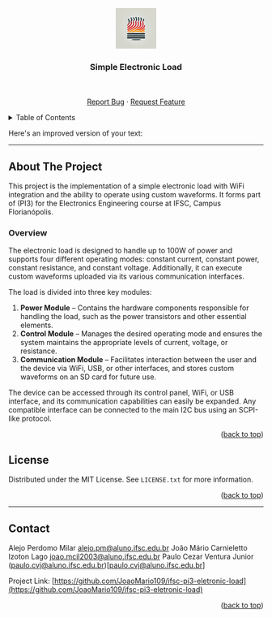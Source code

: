 <div id="top"></div>

<!-- PROJECT LOGO -->
<br />
<div align="center">
  <a href="https://github.com/JoaoMario109/ifsc-pi3-eletronic-load">
    <img src="./docs/logo.png" alt="Project Logo" width="80" height="80">
  </a>

  <h3 align="center">Simple Electronic Load</h3>

  <p align="center">
    <br />
    <br />
    <a href="https://github.com/JoaoMario109/ifsc-pi3-eletronic-load/issues">Report Bug</a>
    ·
    <a href="https://github.com/JoaoMario109/ifsc-pi3-eletronic-load/issues">Request Feature</a>
  </p>
</div>


<!-- TABLE OF CONTENTS -->
<details>
  <summary>Table of Contents</summary>
  <ol>
    <li>
      <a href="#about-the-project">About The Project</a>
      <ul>
        <li><a href="#about-the-project-overview">Overview</a></li>
      </ul>
    </li>
    <li>
      <a href="#license">License</a>
    </li>
    <li>
      <a href="#contact">Contacts</a>
    </li>
  </ol>
</details>

Here's an improved version of your text:

---

<!-- ABOUT THE PROJECT -->
<div id="about-the-project"></div>

## About The Project

This project is the implementation of a simple electronic load with WiFi integration and the ability to operate using custom waveforms. It forms part of (PI3) for the Electronics Engineering course at IFSC, Campus Florianópolis.

<div id="about-the-project-overview"></div>

### Overview

The electronic load is designed to handle up to 100W of power and supports four different operating modes: constant current, constant power, constant resistance, and constant voltage. Additionally, it can execute custom waveforms uploaded via its various communication interfaces.

The load is divided into three key modules:
1. **Power Module** – Contains the hardware components responsible for handling the load, such as the power transistors and other essential elements.
2. **Control Module** – Manages the desired operating mode and ensures the system maintains the appropriate levels of current, voltage, or resistance.
3. **Communication Module** – Facilitates interaction between the user and the device via WiFi, USB, or other interfaces, and stores custom waveforms on an SD card for future use.

The device can be accessed through its control panel, WiFi, or USB interface, and its communication capabilities can easily be expanded. Any compatible interface can be connected to the main I2C bus using an SCPI-like protocol.

<p align="right">(<a href="#top">back to top</a>)</p>

<!-- LICENSE -->
<div id="license"></div>

## License

Distributed under the MIT License. See `LICENSE.txt` for more information.

<p align="right">(<a href="#top">back to top</a>)</p>

<hr />

<!-- CONTACT -->
<div id="contact"></div>

## Contact

Alejo Perdomo Milar [alejo.pm@aluno.ifsc.edu.br](alejo.pm@aluno.ifsc.edu.br)
João Mário Carnieletto Izoton Lago [joao.mcil2003@aluno.ifsc.edu.br](joao.mcil2003@aluno.ifsc.edu.br)
Paulo Cezar Ventura Junior (paulo.cvj@aluno.ifsc.edu.br)[paulo.cvj@aluno.ifsc.edu.br]

Project Link: [https://github.com/JoaoMario109/ifsc-pi3-eletronic-load](https://github.com/JoaoMario109/ifsc-pi3-eletronic-load)

<p align="right">(<a href="#top">back to top</a>)</p>

